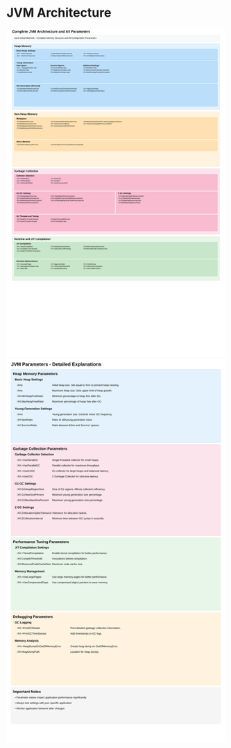 # JVM Architecture
![JVM Architecture](./jvm-architecture.svg)
![JVM Parameters](./jvm-parameters-detailed-larger.svg)

